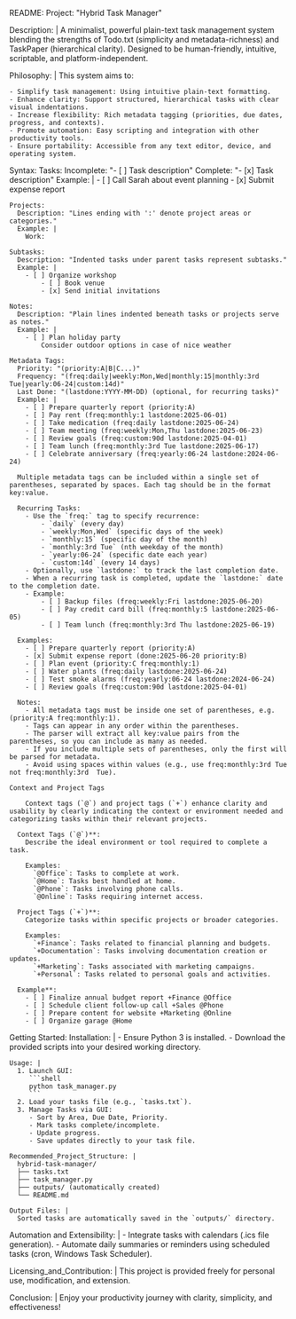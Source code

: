 README:
  Project: "Hybrid Task Manager"
  
  Description: |
    A minimalist, powerful plain-text task management system blending the strengths of Todo.txt (simplicity and metadata-richness) and TaskPaper (hierarchical clarity). Designed to be human-friendly, intuitive, scriptable, and platform-independent.
  
  Philosophy: |
    This system aims to:
    
    - Simplify task management: Using intuitive plain-text formatting.
    - Enhance clarity: Support structured, hierarchical tasks with clear visual indentations.
    - Increase flexibility: Rich metadata tagging (priorities, due dates, progress, and contexts).
    - Promote automation: Easy scripting and integration with other productivity tools.
    - Ensure portability: Accessible from any text editor, device, and operating system.
  
  Syntax:
    Tasks:
      Incomplete: "- [ ] Task description"
      Complete: "- [x] Task description"
      Example: |
        - [ ] Call Sarah about event planning
        - [x] Submit expense report

    Projects:
      Description: "Lines ending with ':' denote project areas or categories."
      Example: |
        Work:

    Subtasks:
      Description: "Indented tasks under parent tasks represent subtasks."
      Example: |
        - [ ] Organize workshop
            - [ ] Book venue
            - [x] Send initial invitations
    
    Notes:
      Description: "Plain lines indented beneath tasks or projects serve as notes."
      Example: |
        - [ ] Plan holiday party
            Consider outdoor options in case of nice weather
    
    Metadata Tags:
      Priority: "(priority:A|B|C...)"
      Frequency: "(freq:daily|weekly:Mon,Wed|monthly:15|monthly:3rd Tue|yearly:06-24|custom:14d)"
      Last Done: "(lastdone:YYYY-MM-DD) (optional, for recurring tasks)"
      Example: |
        - [ ] Prepare quarterly report (priority:A)
        - [ ] Pay rent (freq:monthly:1 lastdone:2025-06-01)
        - [ ] Take medication (freq:daily lastdone:2025-06-24)
        - [ ] Team meeting (freq:weekly:Mon,Thu lastdone:2025-06-23)
        - [ ] Review goals (freq:custom:90d lastdone:2025-04-01)
        - [ ] Team lunch (freq:monthly:3rd Tue lastdone:2025-06-17)
        - [ ] Celebrate anniversary (freq:yearly:06-24 lastdone:2024-06-24)

      Multiple metadata tags can be included within a single set of parentheses, separated by spaces. Each tag should be in the format key:value.
      
      Recurring Tasks:
        - Use the `freq:` tag to specify recurrence:
            - `daily` (every day)
            - `weekly:Mon,Wed` (specific days of the week)
            - `monthly:15` (specific day of the month)
            - `monthly:3rd Tue` (nth weekday of the month)
            - `yearly:06-24` (specific date each year)
            - `custom:14d` (every 14 days)
        - Optionally, use `lastdone:` to track the last completion date.
        - When a recurring task is completed, update the `lastdone:` date to the completion date.
        - Example:
            - [ ] Backup files (freq:weekly:Fri lastdone:2025-06-20)
            - [ ] Pay credit card bill (freq:monthly:5 lastdone:2025-06-05)
            - [ ] Team lunch (freq:monthly:3rd Thu lastdone:2025-06-19)

      Examples:
        - [ ] Prepare quarterly report (priority:A)
        - [x] Submit expense report (done:2025-06-20 priority:B)
        - [ ] Plan event (priority:C freq:monthly:1)
        - [ ] Water plants (freq:daily lastdone:2025-06-24)
        - [ ] Test smoke alarms (freq:yearly:06-24 lastdone:2024-06-24)
        - [ ] Review goals (freq:custom:90d lastdone:2025-04-01)

      Notes:
        - All metadata tags must be inside one set of parentheses, e.g. (priority:A freq:monthly:1).
        - Tags can appear in any order within the parentheses.
        - The parser will extract all key:value pairs from the parentheses, so you can include as many as needed.
        - If you include multiple sets of parentheses, only the first will be parsed for metadata.
        - Avoid using spaces within values (e.g., use freq:monthly:3rd Tue not freq:monthly:3rd  Tue).

    Context and Project Tags

        Context tags (`@`) and project tags (`+`) enhance clarity and usability by clearly indicating the context or environment needed and categorizing tasks within their relevant projects.

      Context Tags (`@`)**:
        Describe the ideal environment or tool required to complete a task.
        
        Examples:
          `@Office`: Tasks to complete at work.
          `@Home`: Tasks best handled at home.
          `@Phone`: Tasks involving phone calls.
          `@Online`: Tasks requiring internet access.

      Project Tags (`+`)**:
        Categorize tasks within specific projects or broader categories.
  
        Examples:
          `+Finance`: Tasks related to financial planning and budgets.
          `+Documentation`: Tasks involving documentation creation or updates.
          `+Marketing`: Tasks associated with marketing campaigns.
          `+Personal`: Tasks related to personal goals and activities.

      Example**:
        - [ ] Finalize annual budget report +Finance @Office
        - [ ] Schedule client follow-up call +Sales @Phone
        - [ ] Prepare content for website +Marketing @Online
        - [ ] Organize garage @Home
  
  Getting Started:
    Installation: |
      - Ensure Python 3 is installed.
      - Download the provided scripts into your desired working directory.
    
    Usage: |
      1. Launch GUI:
         ```shell
         python task_manager.py
         ```
      2. Load your tasks file (e.g., `tasks.txt`).
      3. Manage Tasks via GUI:
         - Sort by Area, Due Date, Priority.
         - Mark tasks complete/incomplete.
         - Update progress.
         - Save updates directly to your task file.
    
    Recommended_Project_Structure: |
      hybrid-task-manager/
      ├── tasks.txt
      ├── task_manager.py
      ├── outputs/ (automatically created)
      └── README.md
    
    Output Files: |
      Sorted tasks are automatically saved in the `outputs/` directory.
  
  Automation and Extensibility: |
    - Integrate tasks with calendars (.ics file generation).
    - Automate daily summaries or reminders using scheduled tasks (cron, Windows Task Scheduler).
  
  Licensing_and_Contribution: |
    This project is provided freely for personal use, modification, and extension.

  Conclusion: |
    Enjoy your productivity journey with clarity, simplicity, and effectiveness!